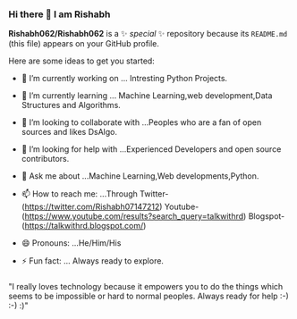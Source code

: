 ### Hi there 👋 I am Rishabh


**Rishabh062/Rishabh062** is a ✨ _special_ ✨ repository because its `README.md` (this file) appears on your GitHub profile.

Here are some ideas to get you started:

- 🔭 I’m currently working on ... Intresting Python Projects.
- 🌱 I’m currently learning ... Machine Learning,web development,Data Structures and Algorithms.
- 👯 I’m looking to collaborate with ...Peoples who are a fan of open sources and likes DsAlgo.
- 🤔 I’m looking for help with ...Experienced Developers and open source contributors.
- 💬 Ask me about ...Machine Learning,Web developments,Python.
- 📫 How to reach me: ...Through Twitter-(https://twitter.com/Rishabh07147212) Youtube- (https://www.youtube.com/results?search_query=talkwithrd) Blogspot-(https://talkwithrd.blogspot.com/)

- 😄 Pronouns: ...He/Him/His
- ⚡ Fun fact: ... Always ready to explore.
###
"I really loves technology because it empowers you to do the things which seems to be impossible or hard to normal peoples.
Always ready for help :-) :-) :)"

